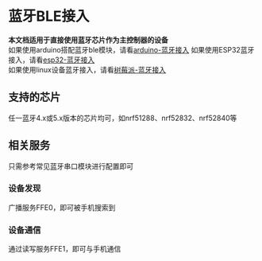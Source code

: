 # 蓝牙BLE接入  
**本文档适用于直接使用蓝牙芯片作为主控制器的设备**  
如果使用arduino搭配蓝牙ble模块，请看[arduino-蓝牙接入](?file=001-快速开始/01-arduino-蓝牙接入 "arduino-蓝牙接入")
如果使用ESP32蓝牙接入，请看[esp32-蓝牙接入](?file=001-快速开始/03-esp32-蓝牙接入 "esp32-蓝牙接入")  
如果使用linux设备蓝牙接入，请看[树莓派-蓝牙接入](?file=001-快速开始/07-树莓派-蓝牙接入 "树莓派-蓝牙接入")  



## 支持的芯片  
任一蓝牙4.x或5.x版本的芯片均可，如nrf51288、nrf52832、nrf52840等  

## 相关服务  
只需参考常见蓝牙串口模块进行配置即可  

### 设备发现  
广播服务FFE0，即可被手机搜索到  

### 设备通信  
通过读写服务FFE1，即可与手机通信  
